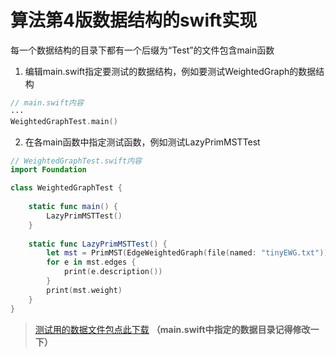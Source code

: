# 算法第4版数据结构的swift实现
每一个数据结构的目录下都有一个后缀为“Test”的文件包含main函数
1. 编辑main.swift指定要测试的数据结构，例如要测试WeightedGraph的数据结构
``` swift
// main.swift内容
···
WeightedGraphTest.main()
```
2. 在各main函数中指定测试函数，例如测试LazyPrimMSTTest
``` swift
// WeightedGraphTest.swift内容
import Foundation

class WeightedGraphTest {
    
    static func main() {
        LazyPrimMSTTest()
    }
    
    static func LazyPrimMSTTest() {
        let mst = PrimMST(EdgeWeightedGraph(file(named: "tinyEWG.txt")))
        for e in mst.edges {
            print(e.description())
        }
        print(mst.weight)
    }
}
```
>[测试用的数据文件包点此下载](https://algs4.cs.princeton.edu/code/algs4-data.zip)
**（main.swift中指定的数据目录记得修改一下）**
